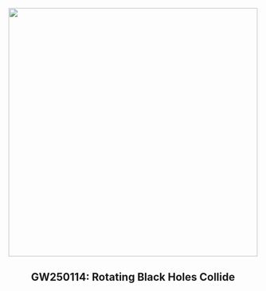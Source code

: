 
<p align="center"><img src="https://apod.nasa.gov/apod/image/2509/ArtGw250114_Simonnet_960.jpg" width="500" height="500"></p>
<h2 align="center"> GW250114: Rotating Black Holes Collide </h2>
